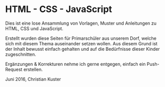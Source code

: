 # HTML - CSS - JavaScript

Dies ist eine lose Ansammlung von Vorlagen, Muster und Anleitungen zu HTML, CSS und JavaScript.

Erstellt wurden diese Seiten für Primarschüler aus unserem Dorf, welche sich mit diesem Thema auseinander setzen wollen. Aus diesem Grund ist der Inhalt bewusst einfach gehalten und auf die Bedürfnisse dieser Kinder zugeschnitten. 

Ergänzungen & Korrekturen nehme ich gerne entgegen, einfach ein Push-Request erstellen.

Juni 2016, Christian Kuster